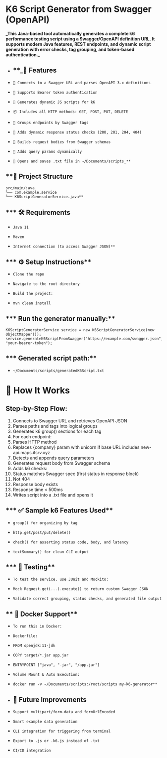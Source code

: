 # **K6 Script Generator from Swagger (OpenAPI)**

**_This Java-based tool automatically generates a complete k6 performance testing script using a Swagger/OpenAPI definition URL. It supports modern Java features, REST endpoints, and dynamic script generation with error checks, tag grouping, and token-based authentication.**_

* ## **_🚀 Features
*     🔗 Connects to a Swagger URL and parses OpenAPI 3.x definitions
*     🔐 Supports Bearer token authentication
*     📄 Generates dynamic JS scripts for k6
*     📦 Includes all HTTP methods: GET, POST, PUT, DELETE
*     📂 Groups endpoints by Swagger tags
*     🧪 Adds dynamic response status checks (200, 201, 204, 404)
*     🧠 Builds request bodies from Swagger schemas
*     🔎 Adds query params dynamically
*     🧾 Opens and saves .txt file in ~/Documents/scripts_**
    
## **📁 Project Structure

    src/main/java
    └── com.example.service
    └── K6ScriptGeneratorService.java**

## *** **🛠 Requirements**
*     Java 11
*     Maven
*     Internet connection (to access Swagger JSON)**

## *** ⚙️ Setup Instructions**
*     Clone the repo
*     Navigate to the root directory
*     Build the project:
*     mvn clean install

## *** Run the generator manually:**
    K6ScriptGeneratorService service = new K6ScriptGeneratorService(new ObjectMapper());
    service.generateK6ScriptFromSwagger("https://example.com/swagger.json", "your-bearer-token");

## ***     **Generated script path:****
*     ~/Documents/scripts/generatedK6Script.txt

# **🧪 How It Works**
## **Step-by-Step Flow:**

1. Connects to Swagger URL and retrieves OpenAPI JSON
3. Parses paths and tags into logical groups
5. Generates k6 group() sections for each tag
7. For each endpoint:
9. Parses HTTP method
11. Replaces {company} param with unicorn if base URL includes new-api.maps.itsrv.xyz
13. Detects and appends query parameters
15. Generates request body from Swagger schema
17. Adds k6 checks:
19. Status matches Swagger spec (first status in response block)
21. Not 404
23. Response body exists
25. Response time < 500ms
27. Writes script into a .txt file and opens it

## *** ✅ Sample k6 Features Used**
*     group() for organizing by tag
*     http.get/post/put/delete()
*     check() for asserting status code, body, and latency
*     textSummary() for clean CLI output

## *** 🧪 Testing**
*     To test the service, use JUnit and Mockito:
*     Mock Request.get(...).execute() to return custom Swagger JSON
*     Validate correct grouping, status checks, and generated file output

## ** 🐳 Docker Support**
*     To run this in Docker:
*     Dockerfile:
*     FROM openjdk:11-jdk
*     COPY target/*.jar app.jar
*     ENTRYPOINT ["java", "-jar", "/app.jar"]
*     Volume Mount & Auto Execution:
*     docker run -v ~/Documents/scripts:/root/scripts my-k6-generator**

* ## **🧠 Future Improvements**
*     Support multipart/form-data and formUrlEncoded
*     Smart example data generation
*     CLI integration for triggering from terminal
*     Export to .js or .k6.js instead of .txt
*     CI/CD integration